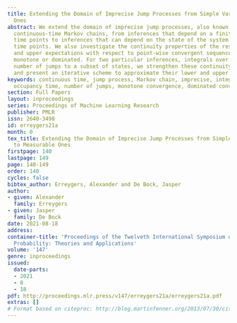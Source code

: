 ```yaml
---
title: Extending the Domain of Imprecise Jump Processes from Simple Variables to Measurable
  Ones
abstract: We extend the domain of imprecise jump processes, also known as imprecise
  continuous-time Markov chains, from inferences that depend on a finite number of
  time points to inferences that can depend on the state of the system at <em>all</em>
  time points. We also investigate the continuity properties of the resulting lower
  and upper expectations with respect to point-wise convergent sequences that are
  monotone or dominated. For two particular inferences, integrals over time and the
  number of jumps to a subset of states, we strengthen these continuity properties
  and present an iterative scheme to approximate their lower and upper expectations.
keywords: continuous time, jump process, Markov chain, imprecise, integral over time,
  occupancy time, number of jumps, monotone convergence, dominated convergence
section: Full Papers
layout: inproceedings
series: Proceedings of Machine Learning Research
publisher: PMLR
issn: 2640-3498
id: erreygers21a
month: 0
tex_title: Extending the Domain of Imprecise Jump Processes from Simple Variables
  to Measurable Ones
firstpage: 140
lastpage: 149
page: 140-149
order: 140
cycles: false
bibtex_author: Erreygers, Alexander and De Bock, Jasper
author:
- given: Alexander
  family: Erreygers
- given: Jasper
  family: De Bock
date: 2021-08-18
address:
container-title: 'Proceedings of the Twelveth International Symposium on Imprecise
  Probability: Theories and Applications'
volume: '147'
genre: inproceedings
issued:
  date-parts:
  - 2021
  - 8
  - 18
pdf: http://proceedings.mlr.press/v147/erreygers21a/erreygers21a.pdf
extras: []
# Format based on citeproc: http://blog.martinfenner.org/2013/07/30/citeproc-yaml-for-bibliographies/
---
```

